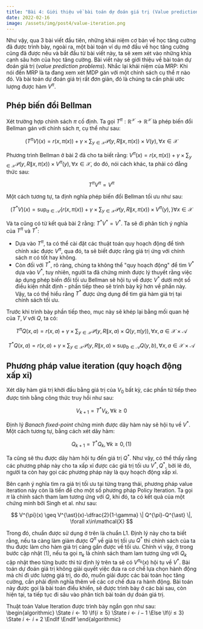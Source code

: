 ```yaml
---
title: "Bài 4: Giới thiệu về bài toán dự đoán giá trị (Value prediction)"
date: 2022-02-16
image: /assets/img/post4/value-iteration.png
---
```

Như vậy, qua 3 bài viết đầu tiên, những khái niệm cơ bản về học tăng cường đã được trình bày, ngoài ra, một bài toán ví dụ mở đầu về học tăng cường cũng đã được nêu và bắt đầu từ bài viết này, ta sẽ xem xét vào những khía cạnh sâu hơn của học tăng cường. Bài viết này sẽ giới thiệu về bài toán dự đoán giá trị (*value prediction problems*). Nhắc lại khái niệm của MRP: Khi nói đến MRP là ta đang xem xét MDP gán với một chính sách cụ thể $\pi$ nào đó. Và bài toán dự đoán giá trị rất đơn giản, đó là chúng ta cần phải ước lượng được hàm $V^{\pi}$. 

## Phép biến đổi Bellman
Xét trường hợp chính sách $\pi$ cố định. Ta gọi $T^{\pi}: \mathbb{R}^{\mathcal{X}}\rightarrow\mathbb{R}^{\mathcal{X}}$ là phép biến đổi Bellman gán với chính sách $\pi$, cụ thể như sau:

$$ (T^{\pi}V)(x) = r(x, \pi(x)) + \gamma\times\sum_{y\in\mathcal{X}}\mathcal{P}(y,R \| x, \pi(x))\times V(y), \forall x\in\mathcal{X}$$

Phương trình Bellman ở bài 2 đã cho ta biết rằng: $V^{\pi}(x) = r(x, \pi(x)) + \gamma\times\sum_{y\in\mathcal{X}}\mathcal{P}(y,R \| x, \pi(x))\times V^{\pi}(y), \forall x\in\mathcal{X}$, do đó, nói cách khác, ta phải có đẳng thức sau:

$$ T^{\pi}V^{\pi} = V^{\pi}$$

Một cách tương tự, ta định nghĩa phép biến đổi Bellman tối ưu như sau:

$$ (T^{\ast}V)(x) = \sup_{a\in\mathcal{A}} \{r(x, \pi(x)) + \gamma\times\sum_{y\in\mathcal{X}}\mathcal{P}(y,R \| x, \pi(x))\times V^{\pi}(y), \} \forall x\in\mathcal{X}$$

Và ta cũng có từ kết quả bài 2 rằng: $T^{\ast}V^{\ast}=V^{\ast}$. Ta sẽ đi phân tích ý nghĩa của $T^{\pi}$ và $T^{\ast}$: 
- Dựa vào $T^{\pi}$, ta có thể cài đặt các thuật toán quy hoạch động để tính chính xác được $V^{\pi}$, qua đó, ta sẽ biết được rằng giá trị ứng với chính sách $\pi$ có tốt hay không. 
- Còn đối với $T^{\ast}$, rõ ràng, chúng ta không thể "quy hoạch động" để tìm $V^{\ast}$ dựa vào $V^{\ast}$, tuy nhiên, người ta đã chứng minh được lý thuyết rằng việc áp dụng phép biến đổi tối ưu Bellman sẽ hội tụ về được $V^{\ast}$ dưới một số điều kiện nhất định - phần tiếp theo sẽ trình bày kỹ hơn về phần này. Vậy, ta có thể hiểu rằng $T^{\ast}$ được ứng dụng để tìm giá hàm giá trị tại chính sách tối ưu. 

Trước khi trình bày phần tiếp theo, mục này sẽ khép lại bằng mối quan hệ của $T, V$ với $Q$, ta có:

$$ T^{\pi}Q(x, a) = r(x, a) + \gamma\times\sum_{y\in\mathcal{X}}\mathcal{P}(y,R \| x, a)\times Q(y, \pi(y)), \forall x, a\in\mathcal{X}\times\mathcal{A}$$

$$ T^{\ast}Q(x, a) = r(x, a) + \gamma\times\sum_{y\in\mathcal{X}}\mathcal{P}(y,R \| x, a)\times \sup_{b\in\mathcal{A}} Q(y, b), \forall x, a\in\mathcal{X}\times\mathcal{A}$$

## Phương pháp value iteration (quy hoạch động xấp xỉ)
Xét dãy hàm giá trị khởi đầu bằng giá trị của $V_0$ bất kỳ, các phần tử tiếp theo được tính bằng công thức truy hồi như sau:

$$ V_{k+1} = T^{\ast} V_k, \forall k\geq 0 $$

Định lý *Banach fixed-point* chứng minh được dãy hàm này sẽ hội tụ về $V^{\ast}$. Một cách tương tự, bằng cách xét dãy hàm:

$$ Q_{k+1} = T^{\ast} Q_k, \forall k\geq 0, (1) $$

Ta cũng sẽ thu được dãy hàm hội tụ đến giá trị $Q^{\ast}$. Như vậy, có thể thấy rằng các phương pháp này cho ta xấp xỉ được các giá trị tối ưu $V^{\ast}, Q^{\ast}$, bởi lẽ đó, người ta còn hay gọi các phương pháp này là quy hoạch động xấp xỉ.

Bên cạnh ý nghĩa tìm ra giá trị tối ưu tại từng trạng thái, phương pháp value iteration này còn là tiền đề cho một số phương pháp Policy Iteration. Ta gọi $\pi$ là chính sách tham lam tương ứng với $Q$, khi đó, ta có kết quả của một chứng minh bởi Singh et al. như sau:

$$ V^{\pi}(x) \geq V^{\ast}(x)-\dfrac{2}{1-\gamma} \| Q^{\pi}-Q^{\ast} \|, \forall x\in\mathcal{X} $$

Trong đó, chuẩn được sử dụng ở trên là chuẩn L1. Định lý này cho ta biết rằng, nếu ta càng làm giảm được $Q^{\pi}$ về giá trị tối ưu $Q^{\ast}$ thì chính sách của ta thu được làm cho hàm giá trị càng gần được về tối ưu. Chính vì vậy, ở trong bước cập nhật $(1)$, nếu ta gọi $\pi_k$ là chính sách tham lam tương ứng với $Q_k$ cập nhật theo từng bước thì từ định lý trên ta sẽ có $V^{\pi_k}(x)$ hội tụ về $V^{\ast}$. Bài toán dự đoán giá trị không giải quyết việc đưa ra cơ chế lựa chọn hành động mà chỉ đi ước lượng giá trị, do đó, muốn giải được các bài toán học tăng cường, cần phải định nghĩa thêm về các cơ chế đưa ra hành động. Bài toán này được gọi là bài toán điều khiển, sẽ được trình bày ở các bài sau, còn hiện tại, ta tiếp tục đi sâu vào phân tích bài toán dự đoán giá trị.

Thuật toán Value Iteration được trình bày ngắn gọn như sau:
\begin{algorithmic}
\State $i \gets 10$
\If{$i\geq 5$} 
    \State $i \gets i-1$
\Else
    \If{$i\leq 3$}
        \State $i \gets i+2$
    \EndIf
\EndIf 
\end{algorithmic}


<script type="text/x-mathjax-config"> MathJax.Hub.Config({ TeX: { equationNumbers: { autoNumber: "all" } } }); </script>
  <script type="text/x-mathjax-config">
    MathJax.Hub.Config({
      tex2jax: {
        inlineMath: [ ['$','$'], ["\\(","\\)"] ],
        displayMath: [ ['$$','$$'] ],
        processEscapes: true
      }
    });
  </script>
<script src="https://cdnjs.cloudflare.com/ajax/libs/mathjax/2.7.2/MathJax.js?config=TeX-AMS-MML_HTMLorMML" type="text/javascript"></script>
